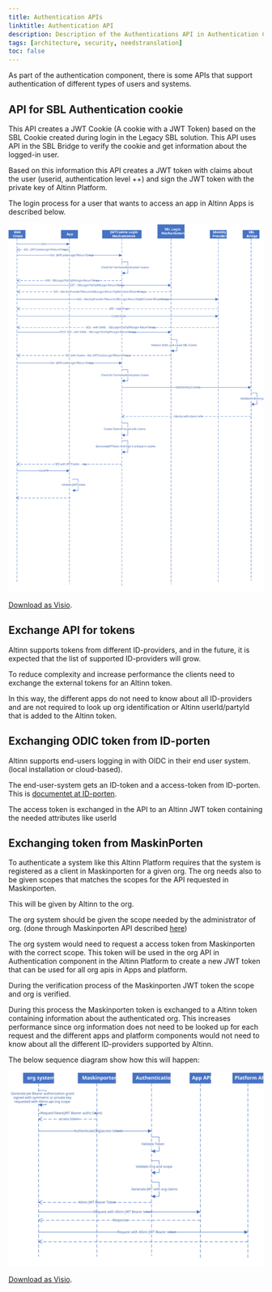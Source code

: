 ```yaml
---
title: Authentication APIs
linktitle: Authentication API
description: Description of the Authentications API in Authentication Component
tags: [architecture, security, needstranslation]
toc: false
---
```


As part of the authentication component, there is some APIs that support authentication of different types of users and systems. 

## API for SBL Authentication cookie
This API creates a JWT Cookie (A cookie with a JWT Token) based on the SBL Cookie created during login in the Legacy SBL solution.
This API uses API in the SBL Bridge to verify the cookie and get information about the logged-in user.

Based on this information this API creates a JWT token with claims about the user (userid, authentication level ++) and sign the JWT token with the private key of Altinn Platform.

The login process for a user that wants to access an app in Altinn Apps is described below.

![Login process](loginprocess.svg "Login process")

[Download as Visio](loginprocess.vsdx).


## Exchange API for tokens

Altinn supports tokens from different ID-providers, and in the future, it is expected that the list of supported ID-providers will grow.

To reduce complexity and increase performance the clients need to exchange the external tokens for an Altinn token.

In this way, the different apps do not need to know about all ID-providers and are not required to look up org identification or Altinn userId/partyId that is 
added to the Altinn token.

## Exchanging ODIC token from ID-porten

Altinn supports end-users logging in with OIDC in their end user system. (local installation or cloud-based).

The end-user-system gets an ID-token and a access-token from ID-porten. This is [documentet at ID-porten](https://difi.github.io/felleslosninger/oidc_auth_app.html).

The access token is exchanged in the API to an Altinn JWT token containing the needed attributes like userId

## Exchanging token from MaskinPorten

To authenticate a system like this Altinn Platform requires that the system is registered as a client in Maskinporten for a given org.
The org needs also to be given scopes that matches the scopes for the API requested in Maskinporten. 

This will be given by Altinn to the org.

The org system should be given the scope needed by the administrator of org. (done through Maskinporten API described [here](https://difi.github.io/felleslosninger/oidc_api_admin_maskinporten.html))

The org system would need to request a access token from Maskinporten with the correct scope.
This token will be used in the org API in Authentication component in the Altinn Platform
to create a new JWT token that can be used for all org apis in Apps and platform.

During the verification process of the Maskinporten JWT token the scope and org is verified.

During this process the Maskinporten token is exchanged to a Altinn token containing information about the authenticated org.
This increases performance since org information does not need to be looked up for each request and the different apps and platform components would not need to know about all the different ID-providers supported by Altinn.


The below sequence diagram show how this will happen:

![Login process](loginprocess_org.svg "Login process org systems")

[Download as Visio](loginprocess_org.vsdx).
